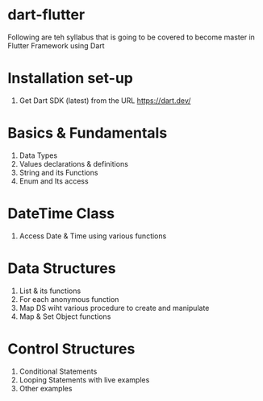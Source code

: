 # dart-flutter

Following are teh syllabus that is going to be covered to become master in Flutter Framework using Dart

# Installation set-up
  1. Get Dart SDK (latest) from the URL https://dart.dev/

# Basics & Fundamentals
  1. Data Types
  2. Values declarations & definitions
  3. String and its Functions
  4. Enum and Its access

# DateTime Class
  1. Access Date & Time using various functions

# Data Structures
  1. List & its functions
  2. For each anonymous function
  3. Map DS wiht various procedure to create and manipulate
  4. Map & Set Object functions

# Control Structures
  1. Conditional Statements
  2. Looping Statements with live examples
  3. Other examples
